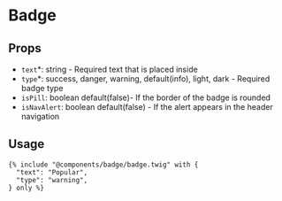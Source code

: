 # Badge

## Props

- `text`*: string - Required text that is placed inside
- `type`*: success, danger, warning, default(info), light, dark - Required badge type
- `isPill`: boolean default(false)- If the border of the badge is rounded
- `isNavAlert`: boolean default(false) - If the alert appears in the header navigation

## Usage

```twig
{% include "@components/badge/badge.twig" with {
  "text": "Popular",
  "type": "warning",
} only %}
```
